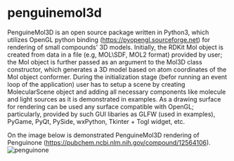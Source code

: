 # penguinemol3d
PenguineMol3D is an open source package written in Python3, which utilizes OpenGL python binding (https://pyopengl.sourceforge.net) for rendering of small compounds' 3D models. Initially, the RDKit Mol object is created from data in a file (e.g, MOL\SDF, MOL2 format) provided by user; the Mol object is further passed as an argument to the Mol3D class constructor, which generates a 3D model based on atom coordinates of the Mol object conformer. During the initialization stage (befor running an event loop of the application) user has to setup a scene by creating MolecularScene object and adding all necessary components like molecule and light sources as it is demonstrated in examples. As a drawing surface for rendering can be used any surface compatible with OpenGL; particularly, provided by such GUI libaries as GLFW (used in examples), PyGame, PyQt, PySide, wxPython, Tkinter + Togl widget, etc.

On the image below is demonstrated PenguineMol3D rendering of Penguinone (https://pubchem.ncbi.nlm.nih.gov/compound/12564106).
![penguinone](https://github.com/YevhenKustovskiy/penguinemol3d/assets/136888021/cf8c5e3c-55bb-4759-8688-b85b7a180a86)
